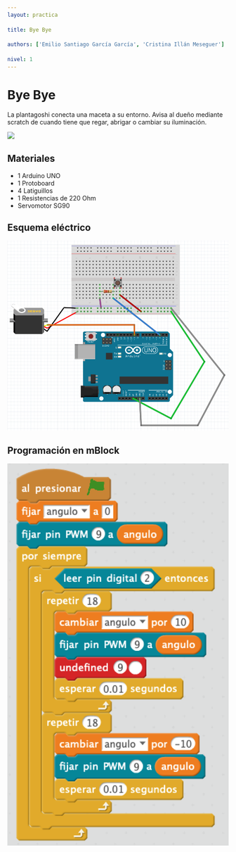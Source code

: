 ```yaml
---
layout: practica

title: Bye Bye

authors: ['Emilio Santiago García García', 'Cristina Illán Meseguer']

nivel: 1
---
```


# Bye Bye

La plantagoshi conecta una maceta a su entorno. Avisa al dueño mediante scratch de cuando tiene que regar, abrigar o cambiar su iluminación.

![](practica.gif)

## Materiales

- 1 Arduino UNO
- 1 Protoboard
- 4 Latiguillos
- 1 Resistencias de 220 Ohm 
- Servomotor SG90

## Esquema eléctrico

![](fritzing.png)

## Programación en mBlock

![](mblock.png)

